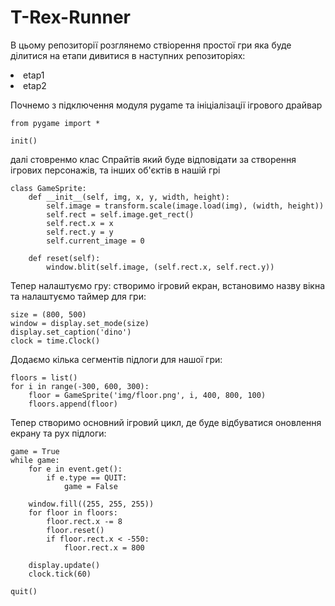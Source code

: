 # T-Rex-Runner
В цьому репозиторії розглянемо ствіорення простої гри яка буде ділитися на етапи
дивитися в наступних репозиторіях:
<li>etap1</li>
<li>etap2</li>

Почнемо з підключення модуля pygame та ініціалізації ігрового драйвар 
````
from pygame import *

init()
````
далі стовренмо клас Спрайтів який буде відповідати за створення ігрових персонажів, та інших об'єктів в нашій грі
````
class GameSprite:
    def __init__(self, img, x, y, width, height):
        self.image = transform.scale(image.load(img), (width, height))
        self.rect = self.image.get_rect()
        self.rect.x = x
        self.rect.y = y
        self.current_image = 0

    def reset(self):
        window.blit(self.image, (self.rect.x, self.rect.y))
````
Тепер налаштуємо гру: створимо ігровий екран, встановимо назву вікна та налаштуємо таймер для гри:<br>
````
size = (800, 500)
window = display.set_mode(size)
display.set_caption('dino')
clock = time.Clock()
````

Додаємо кілька сегментів підлоги для нашої гри:
````
floors = list()
for i in range(-300, 600, 300):
    floor = GameSprite('img/floor.png', i, 400, 800, 100)
    floors.append(floor)
````

Тепер створимо основний ігровий цикл, де буде відбуватися оновлення екрану та рух підлоги:
````
game = True
while game:
    for e in event.get():
        if e.type == QUIT:
            game = False

    window.fill((255, 255, 255))
    for floor in floors:
        floor.rect.x -= 8
        floor.reset()
        if floor.rect.x < -550:
            floor.rect.x = 800

    display.update()
    clock.tick(60)

quit()
````

